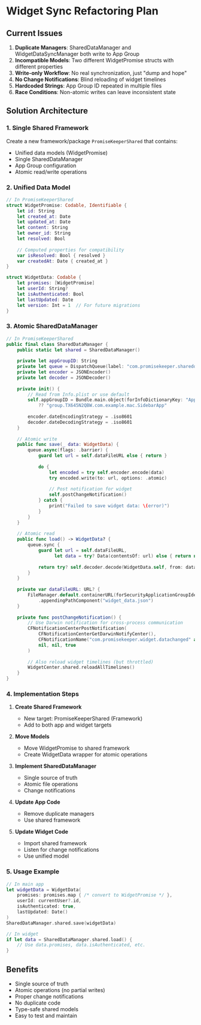 # Widget Sync Refactoring Plan

## Current Issues
1. **Duplicate Managers**: SharedDataManager and WidgetDataSyncManager both write to App Group
2. **Incompatible Models**: Two different WidgetPromise structs with different properties
3. **Write-only Workflow**: No real synchronization, just "dump and hope"
4. **No Change Notifications**: Blind reloading of widget timelines
5. **Hardcoded Strings**: App Group ID repeated in multiple files
6. **Race Conditions**: Non-atomic writes can leave inconsistent state

## Solution Architecture

### 1. Single Shared Framework
Create a new framework/package `PromiseKeeperShared` that contains:
- Unified data models (WidgetPromise)
- Single SharedDataManager
- App Group configuration
- Atomic read/write operations

### 2. Unified Data Model
```swift
// In PromiseKeeperShared
struct WidgetPromise: Codable, Identifiable {
    let id: String
    let created_at: Date
    let updated_at: Date
    let content: String
    let owner_id: String
    let resolved: Bool
    
    // Computed properties for compatibility
    var isResolved: Bool { resolved }
    var createdAt: Date { created_at }
}

struct WidgetData: Codable {
    let promises: [WidgetPromise]
    let userId: String?
    let isAuthenticated: Bool
    let lastUpdated: Date
    let version: Int = 1  // For future migrations
}
```

### 3. Atomic SharedDataManager
```swift
// In PromiseKeeperShared
public final class SharedDataManager {
    public static let shared = SharedDataManager()
    
    private let appGroupID: String
    private let queue = DispatchQueue(label: "com.promisekeeper.shareddata", attributes: .concurrent)
    private let encoder = JSONEncoder()
    private let decoder = JSONDecoder()
    
    private init() {
        // Read from Info.plist or use default
        self.appGroupID = Bundle.main.object(forInfoDictionaryKey: "AppGroupIdentifier") as? String 
            ?? "group.TX645N2QBW.com.example.mac.SidebarApp"
            
        encoder.dateEncodingStrategy = .iso8601
        decoder.dateDecodingStrategy = .iso8601
    }
    
    // Atomic write
    public func save(_ data: WidgetData) {
        queue.async(flags: .barrier) {
            guard let url = self.dataFileURL else { return }
            
            do {
                let encoded = try self.encoder.encode(data)
                try encoded.write(to: url, options: .atomic)
                
                // Post notification for widget
                self.postChangeNotification()
            } catch {
                print("Failed to save widget data: \(error)")
            }
        }
    }
    
    // Atomic read
    public func load() -> WidgetData? {
        queue.sync {
            guard let url = self.dataFileURL,
                  let data = try? Data(contentsOf: url) else { return nil }
            
            return try? self.decoder.decode(WidgetData.self, from: data)
        }
    }
    
    private var dataFileURL: URL? {
        FileManager.default.containerURL(forSecurityApplicationGroupIdentifier: appGroupID)?
            .appendingPathComponent("widget_data.json")
    }
    
    private func postChangeNotification() {
        // Use Darwin notification for cross-process communication
        CFNotificationCenterPostNotification(
            CFNotificationCenterGetDarwinNotifyCenter(),
            CFNotificationName("com.promisekeeper.widget.datachanged" as CFString),
            nil, nil, true
        )
        
        // Also reload widget timelines (but throttled)
        WidgetCenter.shared.reloadAllTimelines()
    }
}
```

### 4. Implementation Steps

1. **Create Shared Framework**
   - New target: PromiseKeeperShared (Framework)
   - Add to both app and widget targets

2. **Move Models**
   - Move WidgetPromise to shared framework
   - Create WidgetData wrapper for atomic operations

3. **Implement SharedDataManager**
   - Single source of truth
   - Atomic file operations
   - Change notifications

4. **Update App Code**
   - Remove duplicate managers
   - Use shared framework

5. **Update Widget Code**
   - Import shared framework
   - Listen for change notifications
   - Use unified model

### 5. Usage Example

```swift
// In main app
let widgetData = WidgetData(
    promises: promises.map { /* convert to WidgetPromise */ },
    userId: currentUser?.id,
    isAuthenticated: true,
    lastUpdated: Date()
)
SharedDataManager.shared.save(widgetData)

// In widget
if let data = SharedDataManager.shared.load() {
    // Use data.promises, data.isAuthenticated, etc.
}
```

## Benefits
- Single source of truth
- Atomic operations (no partial writes)
- Proper change notifications
- No duplicate code
- Type-safe shared models
- Easy to test and maintain